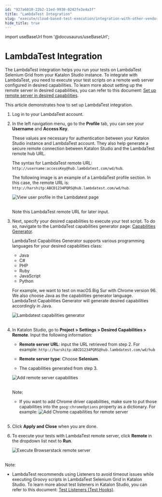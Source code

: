 ```yaml
---
id: "927a6010-22b2-11ed-9930-0242fe3e4a3f"
title: "LambdaTest Integration"
slug: "execute/cloud-based-test-execution/integration-with-other-vendors-for-cloud-execution/lambdatest-integration"
hide_title: true
---
```

import useBaseUrl from '@docusaurus/useBaseUrl';


# <a id="id" class="anchor_top_offset"/><a id="ariaid-title1" class="anchor_top_offset"/>LambdaTest Integration

<p xmlns="http://www.w3.org/1999/xhtml" className="p">The LambdaTest integration helps you run your tests on LambdaTest Selenium Grid from your Katalon Studio instance. To integrate with LambdaTest, you need to execute your test scripts on a remote web server configured in desired capabilities. To learn more about setting up the remote server in desired capabilities, you can refer to this document: <a className="xref" href="/docs/create-tests/manage-projects/project-settings/desired-capabilities/set-up-remote-server-in-desired-capabilities-in-katalon-studio#task-8626">Set up remote server in desired capabilities</a>.</p> 
<p xmlns="http://www.w3.org/1999/xhtml" className="p">This article demonstrates how to set up LambdaTest integration.</p> 
<ol xmlns="http://www.w3.org/1999/xhtml" className="ol"><li className="li">     <p className="p">Log in to your LambdaTest account.</p>   </li><li className="li">     <p className="p">In the left navigation menu, go to the <strong className="ph b">Profile</strong> tab, you can see your <strong className="ph b">Username</strong> and <strong className="ph b">Access Key</strong>.</p>     <p className="p">These values are necessary for authentication between your Katalon Studio instance and LambdaTest account. They also help generate a secure remote connection between Katalon Studio and the LambdaTest remote hub URL.</p>     <p className="p">The syntax for LambdaTest remote URL: <code className="ph codeph">http://username:accessKey@hub.lambdatest.com/wd/hub</code>.</p>     <p className="p">The following image is an example of a LambdaTest profile section. In this case, the remote URL is: <code className="ph codeph">http://harshitp:ABCD1234PQRS@hub.lambdatest.com/wd/hub</code>.</p>     <p className="p"> <img className="image" src={useBaseUrl("https://github.com/katalon-studio/docs-images/raw/master/katalon-studio/docs/lambdatest-integration/KS-LAMBDATEST-Username-access-keys.png")} width={850} alt="View user profile in the Lambdatest page" /><br /><br />     </p>     <p className="p">Note this LambdaTest remote URL for later input.</p>   </li><li className="li">     <p className="p">Next, specify your desired capabilities to execute your test script. To do so, navigate to the LambdaTest capabilities generator page: <a className="xref j-external-link" href="https://www.lambdatest.com/capabilities-generator/" target="_blank">Capabilities Generator</a>.</p>     <p className="p">LambdaTest Capabilities Generator supports various programming languages for your desired capabilities class:</p>     <ul className="ul"><li className="li">Java</li><li className="li">C#</li><li className="li">PHP</li><li className="li">Ruby</li><li className="li">JavaScript</li><li className="li">Python</li></ul>     <p className="p">For example, we want to test on macOS Big Sur with Chrome version 96. We also choose Java as the capabilities generator language. LambdaTest Capabilities Generator will generate desired capabilities accordingly in Java.</p>     <p className="p"> <img className="image" src={useBaseUrl("https://github.com/katalon-studio/docs-images/raw/master/katalon-studio/docs/lambdatest-integration/KS-LAMBDATEST-Capabilities-generator.png")} width={850} alt="Lambdatest capabilities generator" /><br /><br />     </p>   </li><li className="li">     <p className="p">In Katalon Studio, go to <strong className="ph b">Project &gt; Settings &gt; Desired Capabilities &gt; Remote</strong>. Input the following information:</p>     <ul className="ul"><li className="li">         <p className="p"> <strong className="ph b">Remote server URL</strong>: input the URL retrieved from step 2. For example: <code className="ph codeph">http://harshitp:ABCD1234PQRS@hub.lambdatest.com/wd/hub</code>         </p>       </li><li className="li">         <p className="p"> <strong className="ph b">Remote server type</strong>: Choose <strong className="ph b">Selenium</strong>.</p>       </li><li className="li">         <p className="p">The capabilities generated from step 3.</p>       </li></ul>     <p className="p"> <img className="image" src={useBaseUrl("https://github.com/katalon-studio/docs-images/raw/master/katalon-studio/docs/lambdatest-integration/KS-LAMBDATEST-Set-DC.png")} width={700} alt="Add remote server capabilities" /><br /><br />     </p>     <div className="note note note_note"><span className="note__title">Note:</span>        <ul className="ul"><li className="li">If you want to add Chrome driver capabilities, make sure to put those capabilities into the <code className="ph codeph">goog:chromeOptions</code> property as a dictionary. For example: <img className="image" src={useBaseUrl("https://github.com/katalon-studio/docs-images/raw/master/katalon-studio/docs/browserstack-integration/KS-BROWSERSTACK-Add-capabilities-Chrome.png")} width={500} alt="Add Chrome capabilities for remote server" /><br /><br />         </li></ul>     </div>   </li><li className="li">     <p className="p">Click <strong className="ph b">Apply and Close</strong> when you are done.</p>   </li><li className="li">     <p className="p">To execute your tests with LambdaTest remote server, click <strong className="ph b">Remote</strong> in the dropdown list next to <strong className="ph b">Run</strong>.</p>     <p className="p"> <img className="image" src={useBaseUrl("https://github.com/katalon-studio/docs-images/raw/master/katalon-studio/docs/browserstack-integration/KS-BROWSERSTACK-Execute-remote.png")} width={250} alt="Execute Browserstack remote server" /><br /><br />     </p>   </li></ol> 
<div xmlns="http://www.w3.org/1999/xhtml" className="note note note_note"><span className="note__title">Note:</span> 
  <ul className="ul"><li className="li">LambdaTest recommends using Listeners to avoid timeout issues while executing Groovy scripts in LambdaTest Selenium Grid in Katalon Studio. To learn more about test listeners in Katalon Studio, you can refer to this document: <a className="xref" href="/docs/create-tests/create-test-cases/test-fixtures-and-test-listeners-test-hooks-in-katalon-studio#concept-7786">Test Listeners (Test Hooks)</a>.</li></ul>
</div>
